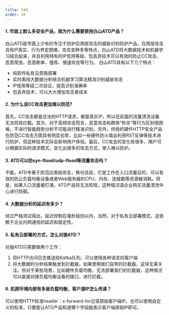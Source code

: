 ```yaml
---
title: FAQ
order: 20
---
```


#### 1.	市面上那么多安全产品，我为什么需要使用白山ATD产品？
白山ATD是市面上少有的专注于防护应用层攻击的威胁识别防护产品，应用层攻击具有IP真实、行为界定困难、攻击变种多等特点，白山ATD将大数据技术和机器学习结合起来，并且利用特有的IP信用等级、包丢弃技术可以有效的防止CC攻击、恶意爬虫、恶意刷单、撞库、慢速攻击等行为。
白山ATD具有以下几个特点：      
- 纯软件私有云旁路部署      
- 实时离线大数据分析结合机器学习算法精准识别威胁攻击      
- IP信用等级二次验证，提高识别准确率      
- 包丢弃技术，可以大大增加攻击者成本

#### 2.	为什么说CC攻击更加难以防范?
首先，CC攻击都是合法的HTTP请求，都是真实IP，所以在前面的流量清洗设备无法将其拦截。其次，对于高频攻击而言，恶意攻击和群体“秒杀”等行为区别很困难，不进行智能趋势分析不可能进行精准识别。另外，传统的硬件HTTP安全产品在防范CC攻击方面具有明显劣势，比如一些硬件防火墙会利用RST反弹等技术进行防护，但这种技术实际会影响用户体验。最后，CC攻击的变化有很多，用户可以根据实际的请求模式，变化出很多的攻击方式，使人难以防护。

#### 3.	ATD可以防syn-flood/udp-flood等流量攻击吗？
不能。ATD专著于防范应用层攻击，换句话说，它是工作在入口流量后的，可以有效的防止负载均衡设备或者Web服务器的CPU、内存、连接数等资源被消耗。但是，如果入口流量被打满，ATD产品将无法知晓，这种情况请企业购买流量清洗中心进行防御。

#### 4.	大数据分析的延迟有多少？
经过严格测试得出，延迟控制在毫秒级别以内，当然，对于私有云部署模式，这依赖于企业内网通信的延迟和稳定性。

#### 5.	私有云部署的方式，怎么对接ATD？
对接ATD只需要做两个工作：     
1. 将HTTP访问日志推送给Kafka队列，可以使用各种语言的客户端     
2. 将大数据的分析结果触发到拦截器，如果使用我们自带的拦截器，这块无需关注。但对于某些场景，比如硬件负载均衡，无法部署我们的拦截器，这种情况可以直接对接负载均衡设备的接口，进行拦截。

#### 6.	机房环境内部有多层负载均衡，客户源IP怎么传递？
可以使用HTTP标准header：x-forward-for记录原始客户端IP，也可以使用自定义的标准，只要能让ATD产品知道哪个字段能表示客户端原始IP即可。
